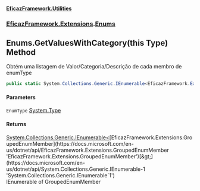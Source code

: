 #### [EficazFramework.Utilities](EficazFrameworkData.md 'EficazFramework Data')
### [EficazFramework.Extensions](EficazFrameworkData.md#EficazFramework.Extensions 'EficazFramework.Extensions').[Enums](EficazFramework.Extensions/Enums.md 'EficazFramework.Extensions.Enums')

## Enums.GetValuesWithCategory(this Type) Method

Obtém uma listagem de Valor/Categoria/Descrição de cada membro de enumType

```csharp
public static System.Collections.Generic.IEnumerable<EficazFramework.Extensions.GroupedEnumMember> GetValuesWithCategory(this System.Type EnumType);
```
#### Parameters

<a name='EficazFramework.Extensions.Enums.GetValuesWithCategory(thisSystem.Type).EnumType'></a>

`EnumType` [System.Type](https://docs.microsoft.com/en-us/dotnet/api/System.Type 'System.Type')

#### Returns
[System.Collections.Generic.IEnumerable&lt;](https://docs.microsoft.com/en-us/dotnet/api/System.Collections.Generic.IEnumerable-1 'System.Collections.Generic.IEnumerable`1')[EficazFramework.Extensions.GroupedEnumMember](https://docs.microsoft.com/en-us/dotnet/api/EficazFramework.Extensions.GroupedEnumMember 'EficazFramework.Extensions.GroupedEnumMember')[&gt;](https://docs.microsoft.com/en-us/dotnet/api/System.Collections.Generic.IEnumerable-1 'System.Collections.Generic.IEnumerable`1')  
IEnumerable of GroupedEnumMember